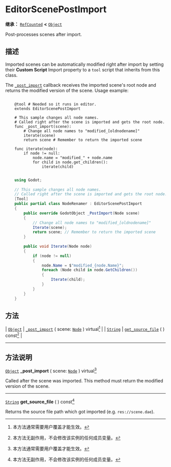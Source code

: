 <!-- ⚠ 请勿编辑本文件 ⚠ -->
<!-- 本文档使用脚本从 WeDot 引擎源码仓库生成。 -->
<!-- 生成脚本：https://github.com/WeDot-Engine/WeDot/tree/4.3/doc/tools/make_md.py； -->
<!-- 原文件：https://github.com/WeDot-Engine/WeDot/tree/4.3/doc/classes/EditorScenePostImport.xml。 -->

<div id="_class_editorscenepostimport"></div>

# EditorScenePostImport

**继承：** [`RefCounted`](class_refcounted.md) **<** [`Object`](class_object.md)

Post-processes scenes after import.

## 描述

Imported scenes can be automatically modified right after import by setting their **Custom Script** Import property to a `tool` script that inherits from this class.

The [`_post_import`](#class_editorscenepostimport_private_method__post_import) callback receives the imported scene's root node and returns the modified version of the scene. Usage example:



```gdscript

    @tool # Needed so it runs in editor.
    extends EditorScenePostImport
    
    # This sample changes all node names.
    # Called right after the scene is imported and gets the root node.
    func _post_import(scene):
        # Change all node names to "modified_[oldnodename]"
        iterate(scene)
        return scene # Remember to return the imported scene
    
    func iterate(node):
        if node != null:
            node.name = "modified_" + node.name
            for child in node.get_children():
                iterate(child)
```

```csharp

    using Godot;
    
    // This sample changes all node names.
    // Called right after the scene is imported and gets the root node.
    [Tool]
    public partial class NodeRenamer : EditorScenePostImport
    {
        public override GodotObject _PostImport(Node scene)
        {
            // Change all node names to "modified_[oldnodename]"
            Iterate(scene);
            return scene; // Remember to return the imported scene
        }
    
        public void Iterate(Node node)
        {
            if (node != null)
            {
                node.Name = $"modified_{node.Name}";
                foreach (Node child in node.GetChildren())
                {
                    Iterate(child);
                }
            }
        }
    }
```







## 方法

| [`Object`](class_object.md) | [`_post_import`](#class_editorscenepostimport_private_method__post_import) ( scene: [`Node`](class_node.md) ) virtual[^virtual] |
| [`String`](class_string.md) | [`get_source_file`](#class_editorscenepostimport_method_get_source_file) ( ) const[^const]                                      |

<!-- rst-class:: classref-section-separator -->

---

## 方法说明

<div id="_class_editorscenepostimport_private_method__post_import"></div>

[`Object`](class_object.md) **_post_import** ( scene: [`Node`](class_node.md) ) virtual[^virtual]<div id="class_editorscenepostimport_private_method__post_import"></div>

Called after the scene was imported. This method must return the modified version of the scene.

<!-- rst-class:: classref-item-separator -->

---

<div id="_class_editorscenepostimport_method_get_source_file"></div>

[`String`](class_string.md) **get_source_file** ( ) const[^const]<div id="class_editorscenepostimport_method_get_source_file"></div>

Returns the source file path which got imported (e.g. `res://scene.dae`).

[^virtual]: 本方法通常需要用户覆盖才能生效。
[^const]: 本方法无副作用，不会修改该实例的任何成员变量。
[^vararg]: 本方法除了能接受在此处描述的参数外，还能够继续接受任意数量的参数。
[^constructor]: 本方法用于构造某个类型。
[^static]: 调用本方法无需实例，可直接使用类名进行调用。
[^operator]: 本方法描述的是使用本类型作为左操作数的有效运算符。
[^bitfield]: 这个值是由下列位标志构成位掩码的整数。
[^void]: 无返回值。
